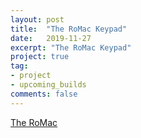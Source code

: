 ```yaml
---
layout: post
title:  "The RoMac Keypad"
date:   2019-11-27
excerpt: "The RoMac Keypad"
project: true
tag:
- project
- upcoming_builds
comments: false
---
```


[The RoMac](https://kingly-keys.xyz/collections/group-buys-of-yore/products/gb-the_romac-macropad)